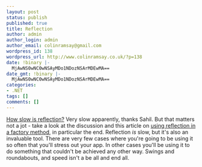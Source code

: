 ```yaml
---
layout: post
status: publish
published: true
title: Reflection
author: admin
author_login: admin
author_email: colinramsay@gmail.com
wordpress_id: 138
wordpress_url: http://www.colinramsay.co.uk/?p=138
date: !binary |-
  MjAwNS0wNC0wNSAyMDo1NDozNSArMDEwMA==
date_gmt: !binary |-
  MjAwNS0wNC0wNSAyMDo1NDozNSArMDEwMA==
categories:
- .NET
tags: []
comments: []
---
```

<p><a href="http://codebetter.com/blogs/sahil.malik/archive/2005/04/04/61246.aspx" title="How slow is reflection?">How slow is reflection?</a> Very slow apparently, thanks Sahil. But that matters not a jot - take a look at the discussion and this article on <a href="http://www.onjava.com/pub/a/onjava/2004/07/14/BFLJava.html?page=3" title="Reflection in a factory method">using reflection in a factory method</a>, in particular the end. Reflection <em>is</em> slow, but it's also an invaluable tool. There are very few cases where you're going to be using it so often that you'll stress out your app. In other cases you'll be using it to do something that couldn't be achieved any other way. Swings and roundabouts, and speed isn't a be all and end all.</p>
